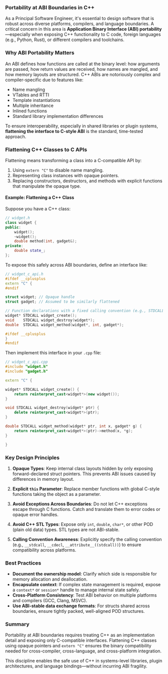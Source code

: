 ### Portability at ABI Boundaries in C++

As a Principal Software Engineer, it's essential to design software that is robust across diverse platforms, compilers, and language boundaries. A critical concern in this area is **Application Binary Interface (ABI) portability**—especially when exposing C++ functionality to C code, foreign languages (e.g., Python, Rust), or different compilers and toolchains.

### Why ABI Portability Matters

An ABI defines how functions are called at the binary level: how arguments are passed, how return values are received, how names are mangled, and how memory layouts are structured. C++ ABIs are notoriously complex and compiler-specific due to features like:

- Name mangling
- VTables and RTTI
- Template instantiations
- Multiple inheritance
- Inlined functions
- Standard library implementation differences

To ensure interoperability, especially in shared libraries or plugin systems, **flattening the interface to C-style ABI** is the standard, time-tested approach.

### Flattening C++ Classes to C APIs

Flattening means transforming a class into a C-compatible API by:

1. Using `extern "C"` to disable name mangling.
2. Representing class instances with opaque pointers.
3. Replacing constructors, destructors, and methods with explicit functions that manipulate the opaque type.

#### Example: Flattening a C++ Class

Suppose you have a C++ class:

```cpp
// widget.h
class widget {
public:
    widget();
    ~widget();
    double method(int, gadget&);
private:
    double state_;
};
```

To expose this safely across ABI boundaries, define an interface like:

```cpp
// widget_c_api.h
#ifdef __cplusplus
extern "C" {
#endif

struct widget; // Opaque handle
struct gadget; // Assumed to be similarly flattened

// Function declarations with a fixed calling convention (e.g., STDCALL for Windows)
widget* STDCALL widget_create();
void    STDCALL widget_destroy(widget*);
double  STDCALL widget_method(widget*, int, gadget*);

#ifdef __cplusplus
}
#endif
```

Then implement this interface in your `.cpp` file:

```cpp
// widget_c_api.cpp
#include "widget.h"
#include "gadget.h"

extern "C" {

widget* STDCALL widget_create() {
    return reinterpret_cast<widget*>(new widget());
}

void STDCALL widget_destroy(widget* ptr) {
    delete reinterpret_cast<widget*>(ptr);
}

double STDCALL widget_method(widget* ptr, int x, gadget* g) {
    return reinterpret_cast<widget*>(ptr)->method(x, *g);
}

}
```

### Key Design Principles

1. **Opaque Types**: Keep internal class layouts hidden by only exposing forward-declared struct pointers. This prevents ABI issues caused by differences in memory layout.

2. **Explicit `this` Parameter**: Replace member functions with global C-style functions taking the object as a parameter.

3. **Avoid Exceptions Across Boundaries**: Do not let C++ exceptions escape through C functions. Catch and translate them to error codes or opaque error handles.

4. **Avoid C++ STL Types**: Expose only `int`, `double`, `char*`, or other POD (plain old data) types. STL types are not ABI-stable.

5. **Calling Convention Awareness**: Explicitly specify the calling convention (e.g., `__stdcall`, `__cdecl`, `__attribute__((stdcall))`) to ensure compatibility across platforms.

### Best Practices

- **Document the ownership model**: Clarify which side is responsible for memory allocation and deallocation.
- **Encapsulate context**: If complex state management is required, expose a `context*` or `session*` handle to manage internal state safely.
- **Cross-Platform Consistency**: Test ABI behavior on multiple platforms and compilers (GCC, Clang, MSVC).
- **Use ABI-stable data exchange formats**: For structs shared across boundaries, ensure tightly packed, well-aligned POD structures.

### Summary

Portability at ABI boundaries requires treating C++ as an implementation detail and exposing only C-compatible interfaces. Flattening C++ classes using opaque pointers and `extern "C"` ensures the binary compatibility needed for cross-compiler, cross-language, and cross-platform integration.

This discipline enables the safe use of C++ in systems-level libraries, plugin architectures, and language bindings—without incurring ABI fragility.
